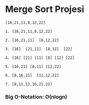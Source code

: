 # **Merge Sort Projesi** 
```
[16,21,11,8,12,22] 

1. [16,21,11,8,12,22]

2. [16,21,11]  [8,12,22]

3. [16]  [21,11]  [8,12]  [22]

4. [16] [21] [11] [8] [12] [22]

5. [16,21] [8,11] [12,22] 

6. [8,16,21]  [11,12,22]

7. [8,11,12,16,21,22]
```
### Big O-Notation: O(nlogn)